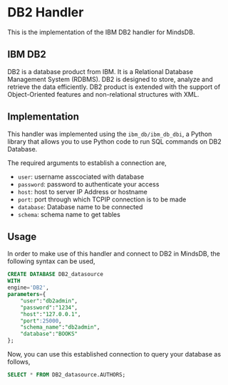# DB2 Handler

This is the implementation of the IBM DB2 handler for MindsDB.

## IBM DB2
DB2 is a database product from IBM. It is a Relational Database Management System (RDBMS). DB2 is designed to store, analyze and retrieve the data efficiently. DB2 product is extended with the support of Object-Oriented features and non-relational structures with XML.

## Implementation
This handler was implemented using the `ibm_db/ibm_db_dbi`, a Python library that allows you to use Python code to run SQL commands on DB2 Database.

The required arguments to establish a connection are,
* `user`: username asscociated with database
* `password`: password to authenticate your access
* `host`: host to server IP Address or hostname
* `port`: port through which TCPIP connection is to be made
* `database`: Database name to be connected
* `schema`: schema name to get tables 

## Usage
In order to make use of this handler and connect to DB2 in MindsDB, the following syntax can be used,
~~~~sql
CREATE DATABASE DB2_datasource
WITH
engine='DB2',
parameters={
    "user":"db2admin",
    "password":"1234",
    "host":"127.0.0.1",
    "port":25000,
    "schema_name":"db2admin",
    "database":"BOOKS"
};
~~~~

Now, you can use this established connection to query your database as follows,
~~~~sql
SELECT * FROM DB2_datasource.AUTHORS;
~~~~
